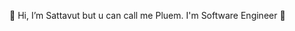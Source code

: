 👋 Hi, I’m Sattavut but u can call me Pluem. I'm Software Engineer 🎄

<!---
Settawut0/Settawut0 is a ✨ special ✨ repository because its `README.md` (this file) appears on your GitHub profile.
You can click the Preview link to take a look at your changes.
--->
